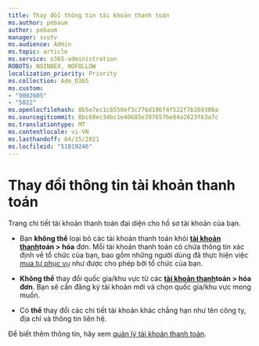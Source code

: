 ```yaml
---
title: Thay đổi thông tin tài khoản thanh toán
ms.author: pebaum
author: pebaum
manager: scotv
ms.audience: Admin
ms.topic: article
ms.service: o365-administration
ROBOTS: NOINDEX, NOFOLLOW
localization_priority: Priority
ms.collection: Adm_O365
ms.custom:
- "9002605"
- "5022"
ms.openlocfilehash: 8b5e7ec1c8558ef3c776d186f4f522f7b169306a
ms.sourcegitcommit: 8bc60ec34bc1e40685e3976576e04a2623f63a7c
ms.translationtype: MT
ms.contentlocale: vi-VN
ms.lasthandoff: 04/15/2021
ms.locfileid: "51819246"
---
```

# <a name="change-billing-account-information"></a>Thay đổi thông tin tài khoản thanh toán

Trang chi tiết tài khoản thanh toán đại diện cho hồ sơ tài khoản của bạn.

- Bạn **không thể** loại bỏ các tài khoản thanh toán khỏi **[tài khoản thanh](https://go.microsoft.com/fwlink/p/?linkid=2084771)toán > hóa** đơn. Mỗi tài khoản thanh toán có chứa thông tin xác định về tổ chức của bạn, bao gồm những người dùng đã thực hiện việc [mua tự phục vụ](https://docs.microsoft.com/microsoft-365/commerce/subscriptions/manage-self-service-purchases-admins) như được cho phép bởi tổ chức của bạn. 

- **Không thể** thay đổi quốc gia/khu vực từ các **[tài khoản thanh](https://go.microsoft.com/fwlink/p/?linkid=2084771)toán > hóa đơn**. Bạn sẽ cần đăng ký tài khoản mới và chọn quốc gia/khu vực mong muốn. 

- Có **thể** thay đổi các chi tiết tài khoản khác chẳng hạn như tên công ty, địa chỉ và thông tin liên hệ. 

Để biết thêm thông tin, hãy xem [quản lý tài khoản thanh toán](https://docs.microsoft.com/microsoft-365/commerce/manage-billing-accounts). 

